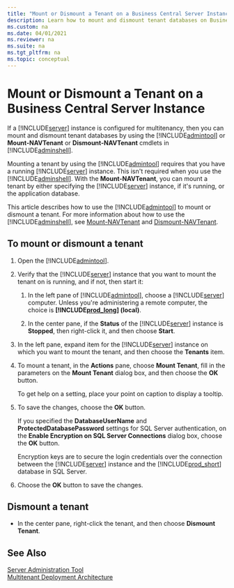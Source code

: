 ```yaml
---
title: "Mount or Dismount a Tenant on a Business Central Server Instance"
description: Learn how to mount and dismount tenant databases on Business Central Server instances
ms.custom: na
ms.date: 04/01/2021
ms.reviewer: na
ms.suite: na
ms.tgt_pltfrm: na
ms.topic: conceptual
---
```

# Mount or Dismount a Tenant on a Business Central Server Instance

If a [!INCLUDE[server](../developer/includes/server.md)] instance is configured for multitenancy, then you can mount and dismount tenant databases by using the [!INCLUDE[admintool](../developer/includes/admintool.md)] or **Mount-NAVTenant** or **Dismount-NAVTenant** cmdlets in [!INCLUDE[adminshell](../developer/includes/adminshell.md)].  

Mounting a tenant by using the [!INCLUDE[admintool](../developer/includes/admintool.md)] requires that you have a running [!INCLUDE[server](../developer/includes/server.md)] instance. This isn't required when you use the [!INCLUDE[adminshell](../developer/includes/adminshell.md)]. With the **Mount-NAVTenant**, you can mount a tenant by either specifying the [!INCLUDE[server](../developer/includes/server.md)] instance, if it's running, or the application database.  

This article describes how to use the [!INCLUDE[admintool](../developer/includes/admintool.md)] to mount or dismount a tenant. For more information about how to use the [!INCLUDE[adminshell](../developer/includes/adminshell.md)], see [Mount-NAVTenant](/powershell/module/microsoft.dynamics.nav.management/mount-navtenant) and [Dismount-NAVTenant](/powershell/module/microsoft.dynamics.nav.management/dismount-navtenant).  

## To mount or dismount a tenant

1. Open the [!INCLUDE[admintool](../developer/includes/admintool.md)].  

2. Verify that the [!INCLUDE[server](../developer/includes/server.md)] instance that you want to mount the tenant on is running, and if not, then start it:  

    1. In the left pane of [!INCLUDE[admintool](../developer/includes/admintool.md)], choose a [!INCLUDE[server](../developer/includes/server.md)] computer. Unless you're administering a remote computer, the choice is **[!INCLUDE[prod_long](../developer/includes/prod_long.md)] \(local\)**.  

    2. In the center pane, if the **Status** of the [!INCLUDE[server](../developer/includes/server.md)] instance is **Stopped**, then right-click it, and then choose **Start**.  

3. In the left pane, expand item for the [!INCLUDE[server](../developer/includes/server.md)] instance on which you want to mount the tenant, and then choose the **Tenants** item.  

4. To mount a tenant, in the **Actions** pane, choose **Mount Tenant**, fill in the parameters on the **Mount Tenant** dialog box, and then choose the **OK** button.  

     To get help on a setting, place your point on caption to display a tooltip.  

5. To save the changes, choose the **OK** button.  

     If you specified the **DatabaseUserName** and **ProtectedDatabasePassword** settings for SQL Server authentication, on the **Enable Encryption on SQL Server Connections** dialog box, choose the **OK** button.  

     Encryption keys are to secure the login credentials over the connection between the [!INCLUDE[server](../developer/includes/server.md)] instance and the [!INCLUDE[prod_short](../developer/includes/prod_short.md)] database in SQL Server.  

6. Choose the **OK** button to save the changes.  

## Dismount a tenant  

- In the center pane, right-click the tenant, and then choose **Dismount Tenant**.  

## See Also  
 [Server Administration Tool](administration-tool.md)   
 [Multitenant Deployment Architecture](../deployment/Multitenant-Deployment-Architecture.md)